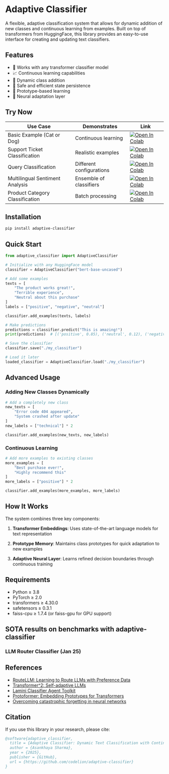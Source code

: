 # Adaptive Classifier

A flexible, adaptive classification system that allows for dynamic addition of new classes and continuous learning from examples. Built on top of transformers from HuggingFace, this library provides an easy-to-use interface for creating and updating text classifiers.

## Features

- 🚀 Works with any transformer classifier model
- 📈 Continuous learning capabilities
- 🎯 Dynamic class addition
- 💾 Safe and efficient state persistence
- 🔄 Prototype-based learning
- 🧠 Neural adaptation layer

## Try Now

| Use Case | Demonstrates | Link |
|----------|----------|-------|
| Basic Example (Cat or Dog)  | Continuous learning | [![Open In Colab](https://colab.research.google.com/assets/colab-badge.svg)](https://colab.research.google.com/drive/1Zmvtb3XUFtUImEmYdKpkuqmxKVlRxzt9?usp=sharing) |
| Support Ticket Classification| Realistic examples | [![Open In Colab](https://colab.research.google.com/assets/colab-badge.svg)](https://colab.research.google.com/drive/1yeVCi_Cdx2jtM7HI0gbU6VlZDJsg_m8u?usp=sharing) |
| Query Classification  | Different configurations | [![Open In Colab](https://colab.research.google.com/assets/colab-badge.svg)](https://colab.research.google.com/drive/1b2q303CLDRQAkC65Rtwcoj09ovR0mGwz?usp=sharing) |
| Multilingual Sentiment Analysis | Ensemble of classifiers | [![Open In Colab](https://colab.research.google.com/assets/colab-badge.svg)](https://colab.research.google.com/drive/14tfRi_DtL-QgjBMgVRrsLwcov-zqbKBl?usp=sharing) |
| Product Category Classification | Batch processing | [![Open In Colab](https://colab.research.google.com/assets/colab-badge.svg)](https://colab.research.google.com/drive/1VyxVubB8LXXES6qElEYJL241emkV_Wxc?usp=sharing) |

## Installation

```bash
pip install adaptive-classifier
```

## Quick Start

```python
from adaptive_classifier import AdaptiveClassifier

# Initialize with any HuggingFace model
classifier = AdaptiveClassifier("bert-base-uncased")

# Add some examples
texts = [
    "The product works great!",
    "Terrible experience",
    "Neutral about this purchase"
]
labels = ["positive", "negative", "neutral"]

classifier.add_examples(texts, labels)

# Make predictions
predictions = classifier.predict("This is amazing!")
print(predictions)  # [('positive', 0.85), ('neutral', 0.12), ('negative', 0.03)]

# Save the classifier
classifier.save("./my_classifier")

# Load it later
loaded_classifier = AdaptiveClassifier.load("./my_classifier")
```

## Advanced Usage

### Adding New Classes Dynamically

```python
# Add a completely new class
new_texts = [
    "Error code 404 appeared",
    "System crashed after update"
]
new_labels = ["technical"] * 2

classifier.add_examples(new_texts, new_labels)
```

### Continuous Learning

```python
# Add more examples to existing classes
more_examples = [
    "Best purchase ever!",
    "Highly recommend this"
]
more_labels = ["positive"] * 2

classifier.add_examples(more_examples, more_labels)
```

## How It Works

The system combines three key components:

1. **Transformer Embeddings**: Uses state-of-the-art language models for text representation

2. **Prototype Memory**: Maintains class prototypes for quick adaptation to new examples

3. **Adaptive Neural Layer**: Learns refined decision boundaries through continuous training

## Requirements

- Python ≥ 3.8
- PyTorch ≥ 2.0
- transformers ≥ 4.30.0
- safetensors ≥ 0.3.1
- faiss-cpu ≥ 1.7.4 (or faiss-gpu for GPU support)

## SOTA results on benchmarks with adaptive-classifier

### LLM Router Classifier (Jan 25)

## References

- [RouteLLM: Learning to Route LLMs with Preference Data](https://arxiv.org/abs/2406.18665)
- [Transformer^2: Self-adaptive LLMs](https://arxiv.org/abs/2501.06252)
- [Lamini Classifier Agent Toolkit](https://www.lamini.ai/blog/classifier-agent-toolkit)
- [Protoformer: Embedding Prototypes for Transformers](https://arxiv.org/abs/2206.12710)
- [Overcoming catastrophic forgetting in neural networks](https://arxiv.org/abs/1612.00796)

## Citation

If you use this library in your research, please cite:

```bibtex
@software{adaptive_classifier,
  title = {Adaptive Classifier: Dynamic Text Classification with Continuous Learning},
  author = {Asankhaya Sharma},
  year = {2025},
  publisher = {GitHub},
  url = {https://github.com/codelion/adaptive-classifier}
}
```
